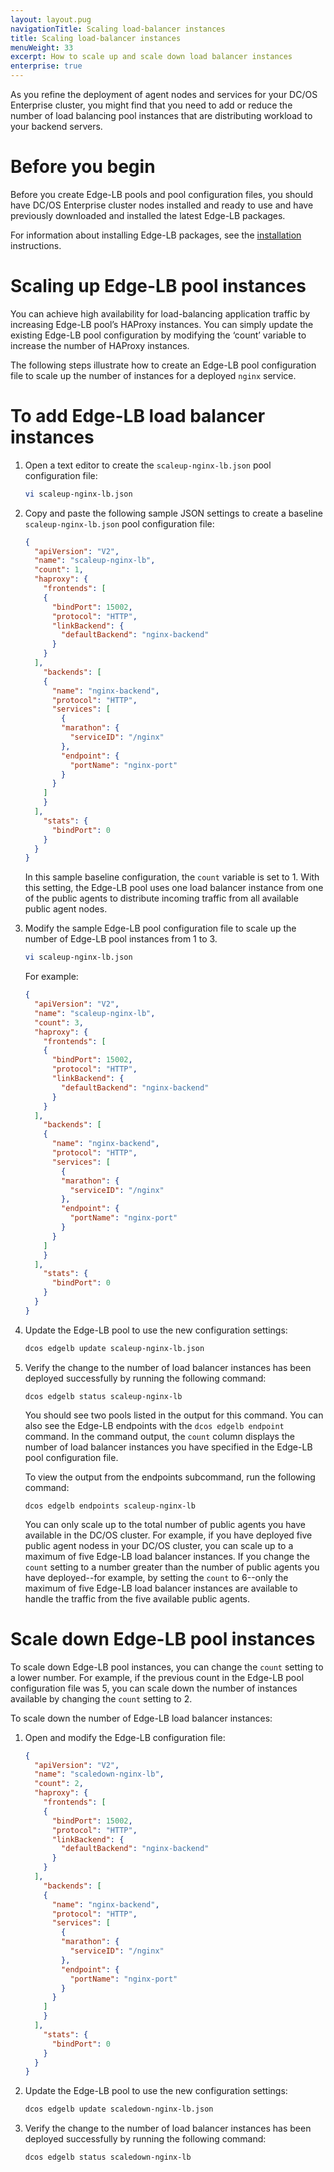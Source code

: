```yaml
---
layout: layout.pug
navigationTitle: Scaling load-balancer instances
title: Scaling load-balancer instances
menuWeight: 33
excerpt: How to scale up and scale down load balancer instances
enterprise: true
---
```

As you refine the deployment of agent nodes and services for your DC/OS Enterprise cluster, you might find that you need to add or reduce the number of load balancing pool instances that are distributing workload to your backend servers. 

# Before you begin
Before you create Edge-LB pools and pool configuration files, you should have DC/OS Enterprise cluster nodes installed and ready to use and have previously downloaded and installed the latest Edge-LB packages. 

For information about installing Edge-LB packages, see the [installation](/services/edge-lb/getting-started/installing/) instructions.

# Scaling up Edge-LB pool instances
You can achieve high availability for load-balancing application traffic by increasing Edge-LB pool’s HAProxy instances. You can simply update the existing Edge-LB pool configuration by modifying the ‘count’ variable to increase the number of HAProxy instances.

The following steps illustrate how to create an Edge-LB pool configuration file to scale up the number of instances for a deployed `nginx` service.

# To add Edge-LB load balancer instances
1. Open a text editor to create the `scaleup-nginx-lb.json` pool configuration file:

    ```bash
    vi scaleup-nginx-lb.json
    ```

1. Copy and paste the following sample JSON settings to create a baseline `scaleup-nginx-lb.json` pool configuration file:

    ```json
    {
      "apiVersion": "V2",
      "name": "scaleup-nginx-lb",
      "count": 1,
      "haproxy": {
        "frontends": [
        {
          "bindPort": 15002,
          "protocol": "HTTP",
          "linkBackend": {
            "defaultBackend": "nginx-backend"
          }
        }
      ],
        "backends": [
        {
          "name": "nginx-backend",
          "protocol": "HTTP",
          "services": [
            {
            "marathon": {
              "serviceID": "/nginx"
            },
            "endpoint": {
              "portName": "nginx-port"
            }
          }
        ]
        }
      ],
        "stats": {
          "bindPort": 0
        }
      }
    }
    ```

    In this sample baseline configuration, the `count` variable is set to 1. With this setting, the Edge-LB pool uses one load balancer instance from one of the public agents to distribute incoming traffic from all available public agent nodes.

1. Modify the sample Edge-LB pool configuration file to scale up the number of Edge-LB pool instances from 1 to 3.

    ```bash
    vi scaleup-nginx-lb.json
    ```
    For example:
    ```json
    {
      "apiVersion": "V2",
      "name": "scaleup-nginx-lb",
      "count": 3,
      "haproxy": {
        "frontends": [
        {
          "bindPort": 15002,
          "protocol": "HTTP",
          "linkBackend": {
            "defaultBackend": "nginx-backend"
          }
        }
      ],
        "backends": [
        {
          "name": "nginx-backend",
          "protocol": "HTTP",
          "services": [
            {
            "marathon": {
              "serviceID": "/nginx"
            },
            "endpoint": {
              "portName": "nginx-port"
            }
          }
        ]
        }
      ],
        "stats": {
          "bindPort": 0
        }
      }
    }
    ```

1. Update the Edge-LB pool to use the new configuration settings:

    ```bash
    dcos edgelb update scaleup-nginx-lb.json
    ```

1. Verify the change to the number of load balancer instances has been deployed successfully by running the following command:

    ```
    dcos edgelb status scaleup-nginx-lb
    ```

    You should see two pools listed in the output for this command. You can also see the Edge-LB endpoints with the `dcos edgelb endpoint` command. In the command output, the `count` column displays the number of load balancer instances you have specified in the Edge-LB pool configuration file. 
    
    To view the output from the endpoints subcommand, run the following command:

    ```
    dcos edgelb endpoints scaleup-nginx-lb
    ```

    You can only scale up to the total number of public agents you have available in the DC/OS cluster. For example, if you have deployed five public agent nodess in your DC/OS cluster, you can scale up to a maximum of five Edge-LB load balancer instances. If you change the `count` setting to a number greater than the number of public agents you have deployed--for example, by setting the `count` to 6--only the maximum of five Edge-LB load balancer instances are available to handle the traffic from the five available public agents.

# Scale down Edge-LB pool instances
To scale down Edge-LB pool instances, you can change the `count` setting to a lower number. For example, if the previous count in the Edge-LB pool configuration file was 5, you can scale down the number of instances available by changing the `count` setting to 2.

To scale down the number of Edge-LB load balancer instances:
1. Open and modify the Edge-LB configuration file:

    ```json
    {
      "apiVersion": "V2",
      "name": "scaledown-nginx-lb",
      "count": 2,
      "haproxy": {
        "frontends": [
        {
          "bindPort": 15002,
          "protocol": "HTTP",
          "linkBackend": {
            "defaultBackend": "nginx-backend"
          }
        }
      ],
        "backends": [
        {
          "name": "nginx-backend",
          "protocol": "HTTP",
          "services": [
            {
            "marathon": {
              "serviceID": "/nginx"
            },
            "endpoint": {
              "portName": "nginx-port"
            }
          }
        ]
        }
      ],
        "stats": {
          "bindPort": 0
        }
      }
    }
    ```

1. Update the Edge-LB pool to use the new configuration settings:

    ```bash
    dcos edgelb update scaledown-nginx-lb.json
    ```

1. Verify the change to the number of load balancer instances has been deployed successfully by running the following command:

    ```
    dcos edgelb status scaledown-nginx-lb
    ```